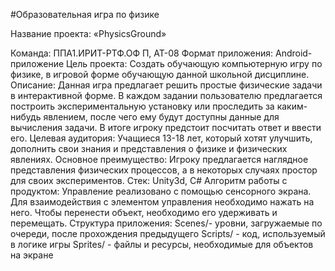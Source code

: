 #Образовательная игра по физике

Название проекта:
«PhysicsGround»

Команда:
ППA1.ИРИТ-РТФ.ОФ П, АТ-08
Формат приложения:
Android-приложение
Цель проекта:
Создать обучающую компьютерную игру по физике, в игровой форме обучающую данной школьной дисциплине.
Описание:
Данная игра предлагает решить простые физические задачи в интерактивной форме. В каждом задании пользователю предлагается построить экспериментальную установку или проследить за каким-нибудь явлением, после чего ему будут доступны данные для вычисления задачи. В итоге игроку предстоит посчитать ответ и ввести его.
Целевая аудитория:
Учащиеся 13-18 лет, который хотят улучшить, дополнить свои знания и представления о физике и физических явлениях.
Основное преимущество:
Игроку предлагается наглядное представления физических процессов, а в некоторых случаях простор для своих экспериментов. 
Стек:
Unity3d, C#
Алгоритм работы с продуктом:
Управление реализовано с помощью сенсорного экрана. Для взаимодействия с элементом управления необходимо нажать на него. Чтобы перенести объект, необходимо его удерживать и перемещать.
Структура приложения:
Scenes/- уровни, загружаемые по очереди, после прохождения предыдущего 
Scripts/ - код, используемый в логике игры
Sprites/ - файлы и ресурсы, необходимые для объектов на экране
